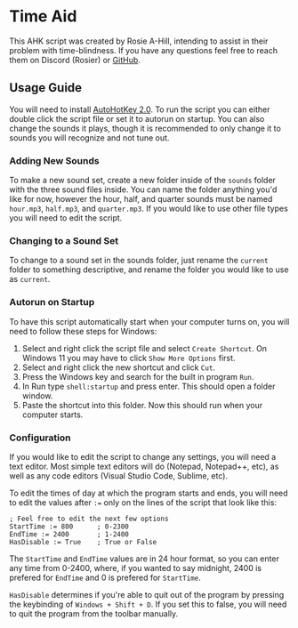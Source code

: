 # Time Aid
This AHK script was created by Rosie A-Hill, intending to assist in their problem with time-blindness. If you have any questions feel free to reach them on Discord (Rosier) or [GitHub](https://github.com/roseahill).

## Usage Guide
You will need to install [AutoHotKey 2.0](https://www.autohotkey.com/). To run the script you can either double click the script file or set it to autorun on startup. You can also change the sounds it plays, though it is recommended to only change it to sounds you will recognize and not tune out.

### Adding New Sounds
To make a new sound set, create a new folder inside of the `sounds` folder with the three sound files inside. You can name the folder anything you'd like for now, however the hour, half, and quarter sounds must be named `hour.mp3`, `half.mp3`, and `quarter.mp3`. If you would like to use other file types you will need to edit the script.

### Changing to a Sound Set
To change to a sound set in the sounds folder, just rename the `current` folder to something descriptive, and rename the folder you would like to use as `current`.

### Autorun on Startup
To have this script automatically start when your computer turns on, you will need to follow these steps for Windows:

1. Select and right click the script file and select `Create Shortcut`. On Windows 11 you may have to click `Show More Options` first.
2. Select and right click the new shortcut and click `Cut`.
3. Press the Windows key and search for the built in program `Run`.
4. In Run type `shell:startup` and press enter. This should open a folder window.
5. Paste the shortcut into this folder. Now this should run when your computer starts.


### Configuration
If you would like to edit the script to change any settings, you will need a text editor. Most simple text editors will do (Notepad, Notepad++, etc), as well as any code editors (Visual Studio Code, Sublime, etc).

To edit the times of day at which the program starts and ends, you will need to edit the values after `:=` only on the lines of the script that look like this:
```ahk
; Feel free to edit the next few options
StartTime := 800      ; 0-2300
EndTime := 2400       ; 1-2400
HasDisable := True    ; True or False
```

The `StartTime` and `EndTime` values are in 24 hour format, so you can enter any time from 0-2400, where, if you wanted to say midnight, 2400 is prefered for `EndTime` and 0 is prefered for `StartTime`.

`HasDisable` determines if you're able to quit out of the program by pressing the keybinding of `Windows + Shift + D`. If you set this to false, you will need to quit the program from the toolbar manually.